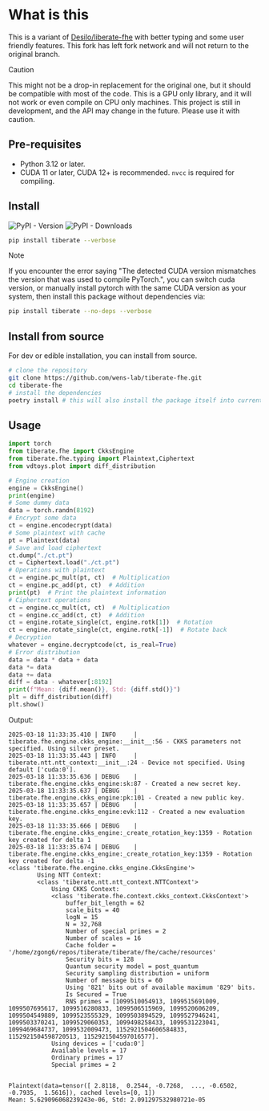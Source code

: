 # What is this

This is a variant of [Desilo/liberate-fhe](https://github.com/Desilo/liberate-fhe) with better typing and some user friendly features. This fork has left fork network and will not return to the original branch.

> [!CAUTION]
> This might not be a drop-in replacement for the original one, but it should be compatible with most of the code.
> This is a GPU only library, and it will not work or even compile on CPU only machines.
> This project is still in development, and the API may change in the future. Please use it with caution.

## Pre-requisites

- Python 3.12 or later.
- CUDA 11 or later, CUDA 12+ is recommended. `nvcc` is required for compiling.

## Install

![PyPI - Version](https://img.shields.io/pypi/v/tiberate) ![PyPI - Downloads](https://img.shields.io/pypi/dw/tiberate)

```bash
pip install tiberate --verbose
```

> [!NOTE]
> If you encounter the error saying "The detected CUDA version mismatches the version that was used to compile PyTorch.", you can switch cuda version, or manually install pytorch with the same CUDA version as your system, then install this package without dependencies via:
>
> ```bash
> pip install tiberate --no-deps --verbose
> ```

## Install from source

For dev or edible installation, you can install from source.

```bash
# clone the repository
git clone https://github.com/wens-lab/tiberate-fhe.git
cd tiberate-fhe
# install the dependencies
poetry install # this will also install the package itself into current environment
```

## Usage

```python
import torch
from tiberate.fhe import CkksEngine
from tiberate.fhe.typing import Plaintext,Ciphertext
from vdtoys.plot import diff_distribution

# Engine creation
engine = CkksEngine()
print(engine)
# Some dummy data
data = torch.randn(8192)
# Encrypt some data
ct = engine.encodecrypt(data)
# Some plaintext with cache
pt = Plaintext(data)
# Save and load ciphertext
ct.dump("./ct.pt")
ct = Ciphertext.load("./ct.pt")
# Operations with plaintext
ct = engine.pc_mult(pt, ct)  # Multiplication
ct = engine.pc_add(pt, ct)  # Addition
print(pt)  # Print the plaintext information
# Ciphertext operations
ct = engine.cc_mult(ct, ct)  # Multiplication
ct = engine.cc_add(ct, ct)  # Addition
ct = engine.rotate_single(ct, engine.rotk[1])  # Rotation
ct = engine.rotate_single(ct, engine.rotk[-1])  # Rotate back
# Decryption
whatever = engine.decryptcode(ct, is_real=True)
# Error distribution
data = data * data + data
data *= data
data += data
diff = data - whatever[:8192]
print(f"Mean: {diff.mean()}, Std: {diff.std()}")
plt = diff_distribution(diff)
plt.show()
```

Output:

```
2025-03-18 11:33:35.410 | INFO     | tiberate.fhe.engine.ckks_engine:__init__:56 - CKKS parameters not specified. Using silver preset.
2025-03-18 11:33:35.443 | INFO     | tiberate.ntt.ntt_context:__init__:24 - Device not specified. Using default ['cuda:0'].
2025-03-18 11:33:35.636 | DEBUG    | tiberate.fhe.engine.ckks_engine:sk:87 - Created a new secret key.
2025-03-18 11:33:35.637 | DEBUG    | tiberate.fhe.engine.ckks_engine:pk:101 - Created a new public key.
2025-03-18 11:33:35.657 | DEBUG    | tiberate.fhe.engine.ckks_engine:evk:112 - Created a new evaluation key.
2025-03-18 11:33:35.666 | DEBUG    | tiberate.fhe.engine.ckks_engine:_create_rotation_key:1359 - Rotation key created for delta 1
2025-03-18 11:33:35.674 | DEBUG    | tiberate.fhe.engine.ckks_engine:_create_rotation_key:1359 - Rotation key created for delta -1
<class 'tiberate.fhe.engine.ckks_engine.CkksEngine'>
        Using NTT Context:
        <class 'tiberate.ntt.ntt_context.NTTContext'>
	        Using CKKS Context:
	        <class 'tiberate.fhe.context.ckks_context.CkksContext'>
		        buffer_bit_length = 62
		        scale_bits = 40
		        logN = 15
		        N = 32,768
		        Number of special primes = 2
		        Number of scales = 16
		        Cache folder = '/home/zgong6/repos/tiberate/tiberate/fhe/cache/resources'
		        Security bits = 128
		        Quantum security model = post_quantum
		        Security sampling distribution = uniform
		        Number of message bits = 60
		        Using '821' bits out of available maximum '829' bits.
		        Is Secured = True
		        RNS primes = [1099510054913, 1099515691009, 1099507695617, 1099516280833, 1099506515969, 1099520606209, 1099504549889, 1099523555329, 1099503894529, 1099527946241, 1099503370241, 1099529060353, 1099498258433, 1099531223041, 1099469684737, 1099532009473, 1152921504606584833, 1152921504598720513, 1152921504597016577].
	        Using devices = ['cuda:0']
	        Available levels = 17
	        Ordinary primes = 17
	        Special primes = 2


Plaintext(data=tensor([ 2.8118,  0.2544, -0.7268,  ..., -0.6502, -0.7935,  1.5616]), cached levels=[0, 1])
Mean: 5.629096068239243e-06, Std: 2.091297532980721e-05
```
